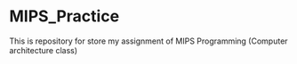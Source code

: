 # MIPS_Practice
This is repository for store my assignment of MIPS Programming (Computer architecture class)
